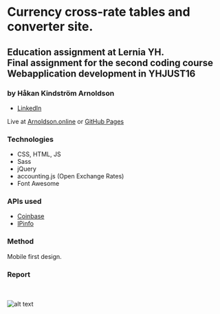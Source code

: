 # Currency cross-rate tables and converter site.

## Education assignment at Lernia YH.<br>Final assignment for the second coding course<br>Webapplication development in YHJUST16

### by Håkan Kindström Arnoldson
  * [LinkedIn](https://www.linkedin.com/in/arnoldson)

Live at [Arnoldson.online](https://arnoldson.online/projects/currency/) or [GitHub Pages](https://hkarn.github.io/currency-exchange-rates-front/)


### Technologies
  * CSS, HTML, JS
  * Sass
  * jQuery
  * accounting.js (Open Exchange Rates)
  * Font Awesome

### APIs used
  * [Coinbase](https://developers.coinbase.com/api/v2)
  * [IPinfo](https://ipinfo.io)


### Method

Mobile first design.


### Report





<br><br>
  ![alt text](https://files.itslearning.com/data/1821/303/Lernia_logo_orange_liten.jpg "Lernia Logo")
